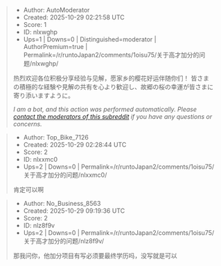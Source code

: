 > - Author: AutoModerator
> - Created: 2025-10-29 02:21:58 UTC
> - Score: 1
> - ID: nlxwghp
> - Ups=1 | Downs=0 | Distinguished=moderator | AuthorPremium=true | Permalink=/r/runtoJapan2/comments/1oisu75/关于高才加分的问题/nlxwghp/
>
> 热烈欢迎各位积极分享经验与见解，愿家乡的樱花好运伴随你们！
> 皆さまの積極的な経験や見解の共有を心より歓迎し、故郷の桜の幸運が皆さまに寄り添いますように。
> 
> *I am a bot, and this action was performed automatically. Please [contact the moderators of this subreddit](/message/compose/?to=/r/runtoJapan2) if you have any questions or concerns.*

> - Author: Top_Bike_7126
> - Created: 2025-10-29 02:28:44 UTC
> - Score: 2
> - ID: nlxxmc0
> - Ups=2 | Downs=0 | Permalink=/r/runtoJapan2/comments/1oisu75/关于高才加分的问题/nlxxmc0/
>
> 肯定可以啊

> - Author: No_Business_8563
> - Created: 2025-10-29 09:19:36 UTC
> - Score: 2
> - ID: nlz8f9v
> - Ups=2 | Downs=0 | Permalink=/r/runtoJapan2/comments/1oisu75/关于高才加分的问题/nlz8f9v/
>
> 那我问你，他加分项目有写必须要最终学历吗，没写就是可以
